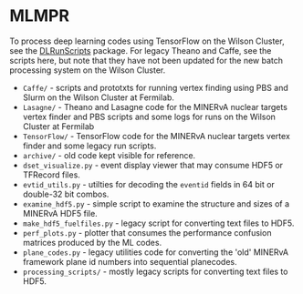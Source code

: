 # MLMPR

To process deep learning codes using TensorFlow on the Wilson Cluster, see the
[DLRunScripts](https://github.com/gnperdue/DLRunScripts) package. For legacy
Theano and Caffe, see the scripts here, but note that they have not been
updated for the new batch processing system on the Wilson Cluster.

* `Caffe/` - scripts and prototxts for running vertex finding using PBS and
Slurm on the Wilson Cluster at Fermilab.
* `Lasagne/` - Theano and Lasagne code for the MINERvA nuclear targets
vertex finder and PBS scripts and some logs for runs on the Wilson Cluster at
Fermilab
* `TensorFlow/` - TensorFlow code for the MINERvA nuclear targets vertex
finder and some legacy run scripts.
* `archive/` - old code kept visible for reference.
* `dset_visualize.py` - event display viewer that may consume HDF5 or TFRecord
files.
* `evtid_utils.py` - utilties for decoding the `eventid` fields in 64 bit or
double-32 bit combos.
* `examine_hdf5.py` - simple script to examine the structure and sizes of a
MINERvA HDF5 file.
* `make_hdf5_fuelfiles.py` - legacy script for converting text files to HDF5.
* `perf_plots.py` - plotter that consumes the performance confusion matrices
produced by the ML codes.
* `plane_codes.py` - legacy utilities code for converting the 'old' MINERvA
framework plane id numbers into sequential planecodes.
* `processing_scripts/` - mostly legacy scripts for converting text files
to HDF5.
